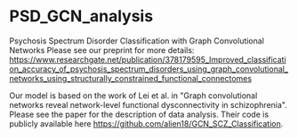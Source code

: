 # PSD_GCN_analysis
Psychosis Spectrum Disorder Classification with Graph Convolutional Networks
Please see our preprint for more details: https://www.researchgate.net/publication/378179595_Improved_classification_accuracy_of_psychosis_spectrum_disorders_using_graph_convolutional_networks_using_structurally_constrained_functional_connectomes

Our model is based on the work of Lei et al. in "Graph convolutional networks reveal network-level functional dysconnectivity in schizophrenia". Please see the paper for the description of data analysis. Their code is publicly available here https://github.com/alien18/GCN_SCZ_Classification. 

